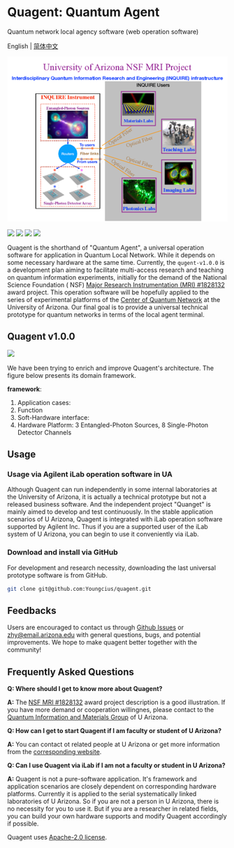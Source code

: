 # Quagent: Quantum Agent

Quantum network local agency software (web operation software)

English | [简体中文](README_CN.md)

![](static/images/profile.png)

[![](https://img.shields.io/badge/license-Apache%202.0-green)](./LICENSE) [![](https://img.shields.io/badge/build-passing-green)]() ![](https://img.shields.io/badge/Python-3.7--3.8-blue) ![](https://img.shields.io/badge/dev-v1.0.0-blue)

Quagent is the shorthand of "Quantum Agent", a universal operation software for application in Quantum Local Network.
While it depends on some necessary hardware at the same time. Currently, the `qugent-v1.0.0` is a development plan
aiming to facilitate multi-access research and teaching on quantum information experiments, initially for the demand of
the National Science Foundation (
NSF) [Major Research Instrumentation (MRI) #1828132](https://www.nsf.gov/awardsearch/showAward?AWD_ID=1828132&HistoricalAwards=false)
award project. This operation software will be hopefully applied to the series of experimental platforms of
the [Center of Quantum Network](https://cqn-erc.org/) at the University of Arizona. Our final goal is to provide a
universal technical prototype for quantum networks in terms of the local agent terminal.

## Quagent v1.0.0

![](https://release-data.bd.bcebos.com/Quanlse_architecture_en.png)

We have been trying to enrich and improve Quagent's architecture. The figure below presents its domain framework.

**framework**:

1. Application cases:
2. Function
3. Soft-Hardware interface:
4. Hardware Platform: 3 Entangled-Photon Sources, 8 Single-Photon Detector Channels

## Usage

### Usage via Agilent iLab operation software in UA

Although Quagent can run independently in some internal laboratories at the University of Arizona, it is actually a
technical prototype but not a released business software. And the independent project "Quanget" is mainly aimed to
develop and test continuously. In the stable application scenarios of U Arizona, Quagent is integrated with iLab
operation software supported by Agilent Inc. Thus if you are a supported user of the iLab system of U Arizona, you can
begin to use it conveniently via iLab.

### Download and install via GitHub

For development and research necessity, downloading the last universal prototype software is from GitHub.

```bash
git clone git@github.com:Youngcius/quagent.git
```


## Feedbacks

Users are encouraged to contact us through [Github Issues](https://github.com/Youngcius/quagent) or
zhy@email.arizona.edu with general questions, bugs, and potential improvements. We hope to make quagent better together
with the community!

## Frequently Asked Questions

**Q: Where should I get to know more about Quagent?**

**A:** The [NSF MRI #1828132](https://www.nsf.gov/awardsearch/showAward?AWD_ID=1828132&HistoricalAwards=false) award
project description is a good illustration. If you have more demand or cooperation willingnes, please contact to
the [Quantum Information and Materials Group](https://quantum.lab.arizona.edu) of U Arizona.

**Q: How can I get to start Quagent if I am faculty or student of U Arizona?**

**A:** You can contact ot related people at U Arizona or get more information from
the [corresponding website](https://ua.ilab.agilent.com/landing/3645).

**Q: Can I use Quagent via iLab if I am not a faculty or student in U Arizona?**

**A:** Quagent is not a pure-software application. It's framework and application scenarios are closely dependent on
corresponding hardware platforms. Currently it is applied to the serial systematically linked laboratories of U Arizona.
So if you are not a person in U Arizona, there is no necessity for you to use it. But if you are a researcher in related
fields, you can build your own hardware supports and modify Quagent accordingly if possible.

Quagent uses [Apache-2.0 license](LICENSE).


